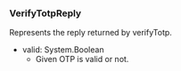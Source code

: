 ### VerifyTotpReply
Represents the reply returned by verifyTotp.

- valid: System.Boolean
  - Given OTP is valid or not.
